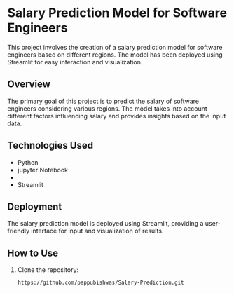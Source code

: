# Salary Prediction Model for Software Engineers

This project involves the creation of a salary prediction model for software engineers based on different regions. The model has been deployed using Streamlit for easy interaction and visualization.

## Overview

The primary goal of this project is to predict the salary of software engineers considering various regions. The model takes into account different factors influencing salary and provides insights based on the input data.

## Technologies Used

- Python
- jupyter Notebook
- 
- Streamlit

## Deployment

The salary prediction model is deployed using Streamlit, providing a user-friendly interface for input and visualization of results.

## How to Use

1. Clone the repository:

   ```bash
   https://github.com/pappubishwas/Salary-Prediction.git
